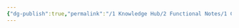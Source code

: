 ```yaml
---
{"dg-publish":true,"permalink":"/1 Knowledge Hub/2 Functional Notes/1 Career Notes/3 TSTPS Kaniha Technical Notes/1 Boiler and Auxillaries/Mill/","noteIcon":""}
---
```


